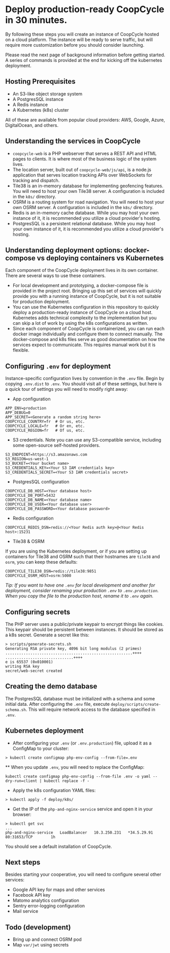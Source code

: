 # Deploy production-ready CoopCycle in 30 minutes.

By following these steps you will create an instance of CoopCycle hosted on a cloud platform. The instance will be ready to serve traffic, but will require more customization before you should consider launching.

Please read the next page of background information before getting started. A series of commands is provided at the end for kicking off the kubernetes deployment.


## Hosting Prerequisites
* An S3-like object storage system
* A PostgresSQL instance
* A Redis instance
* A Kubernetes (k8s) cluster

All of these are available from popular cloud providers: AWS, Google, Azure, DigitalOcean, and others.


## Understanding the services in CoopCycle
* `coopcycle-web` is a PHP webserver that serves a REST API and HTML pages to clients. It is where most of the business logic of the system lives.
* The location server, built out of `coopcycle-web/js/api`, is a node.js application that serves location tracking APIs over WebSockets for tracking and dispatch.
* Tile38 is an in-memory database for implementing geofencing features. You will need to host your own Tile38 server. A configuration is included in the `k8s/` directory.
* OSRM is a routing system for road navigation. You will need to host your own OSRM server. A configuration is included in the `k8s/` directory.
* Redis is an in-memory cache database. While you may host your own instance of it, it is recommended you utilize a cloud provider's hosting.
* PostgresSQL is a persistent relational database. While you may host your own instance of it, it is recommended you utilize a cloud provider's hosting.


## Understanding deployment options: docker-compose vs deploying containers vs Kubernetes
Each component of the CoopCycle deployment lives in its own container. There are several ways to use these containers.

* For local development and prototyping, a docker-compose file is provided in the project root. Bringing up this set of services will quickly provide you with a running instance of CoopCycle, but it is not suitable for production deployment.
* You can use the Kubernetes configuration in this repository to quickly deploy a production-ready instance of CoopCycle on a cloud host. Kubernetes adds technical complexity to the implementation but you can skip a lot of work by using the k8s configurations as written.
* Since each component of CoopCycle is containerized, you can run each docker image individually and configure them to connect manually. The docker-compose and k8s files serve as good documentation on how the services expect to communicate. This requires manual work but it is flexible.


## Configuring `.env` for deployment
Instance-specific configuration lives by convention in the `.env` file. Begin by copying `.env.dist` to `.env`. You should visit all of these settings, but here is a quick tour of settings you will need to modify right away:

* App configuration
```
APP_ENV=production
APP_DEBUG=0
APP_SECRET=<Generate a random string here>
COOPCYCLE_COUNTRY=fr  # Or us, etc.
COOPCYCLE_LOCALE=fr   # Or en, etc.
COOPCYCLE_REGION=fr   # Of us, etc.
```

* S3 credentials. Note you can use any S3-compatible service, including some open-source self-hosted providers.
```
S3_ENDPOINT=https://s3.amazonaws.com
S3_REGION=us-west-1
S3_BUCKET=<Your bucket name>
S3_CREDENTIALS_KEY=<Your S3 IAM credentials key>
S3_CREDENTIALS_SECRET=<Your S3 IAM credentials secret>
```

* PostgresSQL configuration
```
COOPCYCLE_DB_HOST=<Your database host>
COOPCYCLE_DB_PORT=5432
COOPCYCLE_DB_NAME=<Your database name>
COOPCYCLE_DB_USER=<Your database user>
COOPCYCLE_DB_PASSWORD=<Your database password>
```

* Redis configuration
```
COOPCYCLE_REDIS_DSN=redis://<Your Redis auth key>@<Your Redis host>:15231
```

* Tile38 & OSRM

If you are using the Kubernetes deployment, or if you are setting up containers for Tile38 and OSRM such that their hostnames are `tile38` and `osrm`, you can keep these defaults:
```
COOPCYCLE_TILE38_DSN=redis://tile38:9851
COOPCYCLE_OSRM_HOST=osrm:5000
```


_Tip: If you want to have one `.env` for local development and another for deployment, consider renaming your production `.env` to `.env.production`. When you copy the file to the production host, rename it to `.env` again._

## Configuring secrets
The PHP server uses a public/private keypair to encrypt things like cookies.
This keypair should be persistent between instances. It should be stored as a
k8s secret. Generate a secret like this:

```
> scripts/generate-secrets.sh
Generating RSA private key, 4096 bit long modulus (2 primes)
........................................................++++
..............................++++
e is 65537 (0x010001)
writing RSA key
secret/web-secret created
```

## Creating the demo database
The PostgresSQL database must be initialized with a schema and some initial data. After configuring the `.env` file, execute `deploy/scripts/create-schema.sh`. This will require network access to the database specified in `.env`.


## Kubernetes deployment
* After configuring your `.env` (or `.env.production`) file, upload it as a ConfigMap to your cluster:
```
> kubectl create configmap php-env-config --from-file=.env
```

** When you update `.env`, you will need to replace the ConfigMap:
```
kubectl create configmap php-env-config --from-file .env -o yaml --dry-run=client | kubectl replace -f -
```

* Apply the k8s configuration YAML files:
```
> kubectl apply -f deploy/k8s/
```

* Get the IP of the `php-and-nginx-service` service and open it in your browser:
```
> kubectl get svc
...
php-and-nginx-service   LoadBalancer   10.3.250.231   *34.5.29.91   80:31653/TCP        1h
```

You should see a default installation of CoopCycle.


## Next steps
Besides starting your cooperative, you will need to configure several other services:
* Google API key for maps and other services
* Facebook API key
* Matomo analytics configuration
* Sentry error-logging configuration
* Mail service


## Todo (development)
* Bring up and connect OSRM pod
* Map `var/jwt` using secrets
